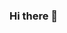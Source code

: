 ### Hi there 👋

<!--
**Ramya7102/Ramya7102** is a ✨ _special_ ✨ repository because its `README.md` (this file) appears on your GitHub profile.

Here are some ideas to get you started:

###🌱 I’m currently learning Power BI, SQL, MS Excel, Python 
### 👨‍💻 All of my projects are available at  My Portfolio
### 💬 Ask me about Data Cleaning, Data Manipulating, Data Visualization
-->
